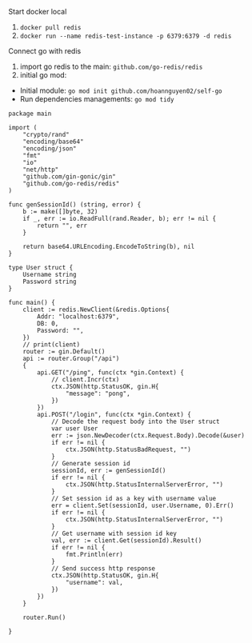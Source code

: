 Start docker local
1. `docker pull redis`
2. `docker run --name redis-test-instance -p 6379:6379 -d redis`

Connect go with redis
1. import go redis to the main: `github.com/go-redis/redis`
2. initial go mod:
- Initial module: `go mod init github.com/hoannguyen02/self-go` 
- Run dependencies managements: `go mod tidy`
```
package main

import (
	"crypto/rand"
	"encoding/base64"
	"encoding/json"
	"fmt"
	"io"
	"net/http"
	"github.com/gin-gonic/gin"
	"github.com/go-redis/redis"
)	

func genSessionId() (string, error) {
	b := make([]byte, 32)
	if _, err := io.ReadFull(rand.Reader, b); err != nil {
		return "", err
	}

	return base64.URLEncoding.EncodeToString(b), nil
}

type User struct {
	Username string
	Password string
}

func main() {
	client := redis.NewClient(&redis.Options{
		Addr: "localhost:6379",
		DB: 0,
		Password: "",
	})
	// print(client)
	router := gin.Default()
	api := router.Group("/api") 
	{
		api.GET("/ping", func(ctx *gin.Context) {
			// client.Incr(ctx)
			ctx.JSON(http.StatusOK, gin.H{
				"message": "pong",
			})
		})
		api.POST("/login", func(ctx *gin.Context) {
			// Decode the request body into the User struct
			var user User
			err := json.NewDecoder(ctx.Request.Body).Decode(&user)
			if err != nil {
				ctx.JSON(http.StatusBadRequest, "")
			}
			// Generate session id
			sessionId, err := genSessionId()
			if err != nil {
				ctx.JSON(http.StatusInternalServerError, "")
			}
			// Set session id as a key with username value
			err = client.Set(sessionId, user.Username, 0).Err()
			if err != nil {
				ctx.JSON(http.StatusInternalServerError, "")
			}
			// Get username with session id key
			val, err := client.Get(sessionId).Result()
			if err != nil {
				fmt.Println(err)
			}
			// Send success http response
			ctx.JSON(http.StatusOK, gin.H{
				"username": val,
			})
		})
	}

	router.Run()

}

```
